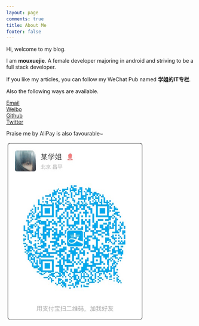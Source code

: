 ```yaml
---
layout: page
comments: true
title: About Me
footer: false
---
```


Hi, welcome to my blog.

I am **mouxuejie**. A female developer majoring in android and striving to be a full stack developer.

If you like my articles, you can follow my WeChat Pub named **学姐的IT专栏**.

Also the following ways are available.

[Email](mailto:wangxingheks@gmail.com)     
[Weibo](http://weibo.com/u/2019322347)	  
[Github](https://github.com/wangxinghe)       
[Twitter](https://twitter.com/wangxinghe1988)



Praise me by AliPay is also favourable~

![zhifubao](/images/zhifubao.jpg)